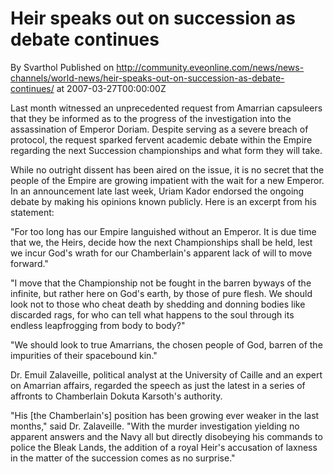 # Heir speaks out on succession as debate continues
By Svarthol
Published on http://community.eveonline.com/news/news-channels/world-news/heir-speaks-out-on-succession-as-debate-continues/ at 2007-03-27T00:00:00Z

Last month witnessed an unprecedented request from Amarrian capsuleers that they be informed as to the progress of the investigation into the assassination of Emperor Doriam. Despite serving as a severe breach of protocol, the request sparked fervent academic debate within the Empire regarding the next Succession championships and what form they will take.  
  
While no outright dissent has been aired on the issue, it is no secret that the people of the Empire are growing impatient with the wait for a new Emperor. In an announcement late last week, Uriam Kador endorsed the ongoing debate by making his opinions known publicly. Here is an excerpt from his statement:  
  
"For too long has our Empire languished without an Emperor. It is due time that we, the Heirs, decide how the next Championships shall be held, lest we incur God's wrath for our Chamberlain's apparent lack of will to move forward."  
  
"I move that the Championship not be fought in the barren byways of the infinite, but rather here on God's earth, by those of pure flesh. We should look not to those who cheat death by shedding and donning bodies like discarded rags, for who can tell what happens to the soul through its endless leapfrogging from body to body?"  
  
"We should look to true Amarrians, the chosen people of God, barren of the impurities of their spacebound kin."  
  
Dr. Emuil Zalaveille, political analyst at the University of Caille and an expert on Amarrian affairs, regarded the speech as just the latest in a series of affronts to Chamberlain Dokuta Karsoth's authority.  
  
"His [the Chamberlain's] position has been growing ever weaker in the last months," said Dr. Zalaveille. "With the murder investigation yielding no apparent answers and the Navy all but directly disobeying his commands to police the Bleak Lands, the addition of a royal Heir's accusation of laxness in the matter of the succession comes as no surprise."

